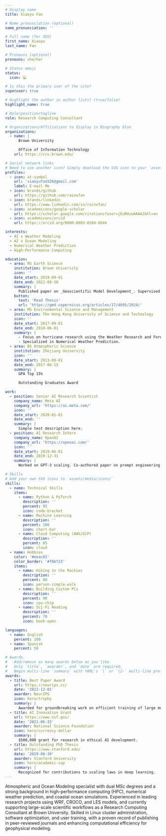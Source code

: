 ```yaml
---
# Display name
title: Xiaoyu Fan

# Name pronunciation (optional)
name_pronunciation: ''

# Full name (for SEO)
first_name: Xiaoyu
last_name: Fan

# Pronouns (optional)
pronouns: she/her

# Status emoji
status:
  icon: 💻

# Is this the primary user of the site?
superuser: true

# Highlight the author in author lists? (true/false)
highlight_name: true

# Role/position/tagline
role: Research Computing Consultant

# Organizations/Affiliations to display in Biography blox
organizations:
  - name: |
      Brown University

      Office of Information Technology
    url: https://ccv.brown.edu/

# Social network links
# Need to use another icon? Simply download the SVG icon to your `assets/media/icons/` folder.
profiles:
  - icon: at-symbol
    url: 'xiaoyufan526@gmail.com'
    label: E-mail Me
  - icon: brands/github
    url: https://github.com/rainxfan
  - icon: brands/linkedin
    url: https://www.linkedin.com/in/rainxfan/
  - icon: academicons/google-scholar
    url: https://scholar.google.com/citations?user=jEuRHzwAAAAJ&hl=en
  - icon: academicons/orcid
    url: https://orcid.org/0000-0003-0104-6644

interests:
  - AI x Weather Modeling
  - AI x Ocean Modeling
  - Numerical Weather Prediction
  - High-Performance Computing

education:
  - area: MS Earth Science
    institution: Brown University
    icon: ''
    date_start: 2019-09-01
    date_end: 2022-08-30
    summary: |
      Published paper on _Geoscientific Model Development_. Supervised by Prof. Baylor Fox-Kemper.
    button:
      text: 'Read Thesis'
      url: 'https://gmd.copernicus.org/articles/17/4095/2024/'
  - area: MS Environmental Science and Management
    institution: The Hong Kong University of Science and Technology
    icon: ''
    date_start: 2017-09-01
    date_end: 2018-06-01
    summary: |
      - Focus on hurricane research using the Weather Research and Forecasting (WRF) model.
      - Specialized in Numerical Weather Prediction.
  - area: BS Atmospheric Science
    institution: Zhejiang University
    icon: ''
    date_start: 2013-09-01
    date_end: 2017-06-15
    summary: |
      GPA Top 15%

      Outstanding Graduates Award

work:
  - position: Senior AI Research Scientist
    company_name: Meta AI
    company_url: 'https://ai.meta.com/'
    icon: ''
    date_start: 2020-01-01
    date_end: ''
    summary: |
      Simple test description here.
  - position: AI Research Intern
    company_name: OpenAI
    company_url: 'https://openai.com/'
    icon: ''
    date_start: 2019-06-01
    date_end: 2019-12-31
    summary: |
      Worked on GPT-3 scaling. Co-authored paper on prompt engineering.

# Skills
# Add your own SVG icons to `assets/media/icons/`
skills:
  - name: Technical Skills
    items:
      - name: Python & PyTorch
        description: ''
        percent: 95
        icon: code-bracket
      - name: Machine Learning
        description: ''
        percent: 100
        icon: chart-bar
      - name: Cloud Computing (AWS/GCP)
        description: ''
        percent: 85
        icon: cloud
  - name: Hobbies
    color: '#eeac02'
    color_border: '#f0bf23'
    items:
      - name: Hiking in the Rockies
        description: ''
        percent: 80
        icon: person-simple-walk
      - name: Building Custom PCs
        description: ''
        percent: 90
        icon: cpu-chip
      - name: Sci-Fi Reading
        description: ''
        percent: 70
        icon: book-open

languages:
  - name: English
    percent: 100
  - name: Spanish
    percent: 50

# Awards.
#   Add/remove as many awards below as you like.
#   Only `title`, `awarder`, and `date` are required.
#   Begin multi-line `summary` with YAML's `|` or `|2-` multi-line prefix and indent 2 spaces below.
awards:
  - title: Best Paper Award
    url: https://neurips.cc/
    date: '2022-12-01'
    awarder: NeurIPS
    icon: hero/trophy
    summary: |
      Awarded for groundbreaking work on efficient training of large models.
  - title: AI Innovation Grant
    url: https://www.nsf.gov/
    date: '2021-06-15'
    awarder: National Science Foundation
    icon: hero/currency-dollar
    summary: |
      $500,000 grant for research in ethical AI development.
  - title: Outstanding PhD Thesis
    url: https://www.stanford.edu/
    date: '2019-06-30'
    awarder: Stanford University
    icon: hero/academic-cap
    summary: |
      Recognized for contributions to scaling laws in deep learning.
---
```


Atmospheric and Ocean Modeling specialist with dual MSc degrees and a strong background in high-performance computing (HPC), numerical weather prediction, and coastal ocean simulations. Experienced in leading research projects using WRF, CROCO, and LES models, and currently supporting large-scale scientific workflows as a Research Computing Consultant at Brown University. Skilled in Linux cluster administration, software optimization, and user training, with a proven record of publishing in peer-reviewed journals and enhancing computational efficiency for geophysical modeling.
